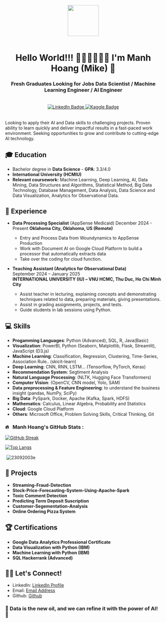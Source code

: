 <div id="header" align="center">
  <img src="https://media2.giphy.com/media/v1.Y2lkPTc5MGI3NjExYXBydDJ6cjRrdHdyYWc0cDNzM2c0MWEzZmc4ZzVidHNxdm1iOTdnMSZlcD12MV9pbnRlcm5hbF9naWZfYnlfaWQmY3Q9Zw/f4ztZcdm9Fi90vL4Zd/giphy.gif" width="100"/>
</div>

<p align="center"><img src="https://komarev.com/ghpvc/?username=23092003e&style=flat-square&color=green" alt=""></p>

<h1 align="center">Hello World!!! 👋🏻👋🏻👋🏻 I'm Manh Hoang (Mike) 🤖 </h1>
<h3 align="center"> Fresh Graduates Looking for Jobs Data Scientist / Machine Learning Engineer / AI Engineer </h3>

<div align="center" style="padding: 20px;">
  <div id="badges">
    <a href="https://www.linkedin.com/in/hvmanh2309/">
      <img src="https://img.shields.io/badge/LinkedIn-blue?style=for-the-badge&logo=linkedin&logoColor=white" alt="LinkedIn Badge"/>
    </a>
    <a href="https://www.kaggle.com/mnhhongzz">
      <img src="https://img.shields.io/badge/Kaggle-white?style=for-the-badge&logo=kaggle&logoColor=blue" alt="Kaggle Badge"/>
    </a>
  </div>
</div>

Looking to apply their AI and Data skills to challenging projects. Proven ability to learn quickly and deliver impactful results in a fast-paced work environment. Seeking opportunities to grow and contribute to cutting-edge AI technology.  

## 🎓 Education
- Bachelor degree in **Data Science** - **GPA**: 3.3/4.0
- **International University (HCMIU)**
- **Relevant coursework:** Machine Learning, Deep Learning, AI, Data Mining, Data Structures and Algorithms, Statistical Method, Big Data Technology, Database Management, Data Analysis, Data Science and Data Visualization, Analytics for Observational Data.

## 🔭 Experience
- **Data Processing Specialist** (AppSense Medicaid)
  December 2024 - Present
  **Oklahoma City, Oklahoma, US (Remote)**
  
  - Entry and Process Data from Woundynamics to AppSense Production
  - Work with Document AI on Google Cloud Platform to build a processor that automatically extracts data
  - Take over the coding for cloud function.
  
- **Teaching Assistant (Analytics for Observational Data)**                    
  September 2024 – January 2025                  
  **INTERNATIONAL UNIVERSITY (IU) – VNU HCMC, Thu Duc, Ho Chi Minh City**
  - Assist teacher in lecturing, explaining concepts and demonstrating techniques related to data, preparing materials, giving presentations.
  - Assist in grading assignments, projects, and tests.
  - Guide students in lab sessions using Python.

## 💻 Skills
- **Progamming Languages**: Python (Advanced), SQL, R, Java(Basic)
- **Visualization**: PowerBI, Python (Seaborn, Matplotlib, Flask, Streamlit), JavaScript (D3.js)
- **Machine Learning**: Classification, Regression, Clustering, Time-Series, Association Rule.. (skicit-learn)
- **Deep Learning**: CNN, RNN, LSTM... (Tensorflow, PyTorch, Keras)
- **Recommendation System**: Segtiment Analysis
- **Natural Language Processing**: (NLTK, Hugging Face Transformers)
- **Computer Vision**: (OpenCV, CNN model, Yolo, SAM)
- **Data preprocessing & Feature Engineering**: to understand the business insight (pandas, NumPy, SciPy)
- **Big Data**: PySpark, Docker, Apache (Kafka, Spark, HDFS)
- **Mathematics**: Calculus, Linear Algebra, Probability and Statistics
- **Cloud**: Google Cloud Platform
- **Others**: Microsoft Office, Problem Solving Skills, Critical Thinking, Git

### 🔥 &nbsp; Manh Hoang's GitHub Stats :
[![GitHub Streak](http://github-readme-streak-stats.herokuapp.com?user=23092003e&theme=dark&background=000000)](https://git.io/streak-stats)

[![Top Langs](https://github-readme-stats.vercel.app/api/top-langs/?username=23092003e&layout=compact&theme=vision-friendly-dark)](https://github.com/23092003e/github-readme-stats)

<p>&nbsp;<img align="center" src="https://github-readme-stats.vercel.app/api?username=23092003e&show_icons=true&locale=en&theme=vision-friendly-dark" alt="23092003e" /></p>

## 🚀 Projects
- **Streaming-Fraud-Detection**
- **Stock-Price-Forecasting-System-Using-Apache-Spark**
- **Toxic Comment Detection**
- **Predicting Term Deposit Suscription**
- **Customer-Segementation-Analysis**
- **Online Ordering Pizza System**


## 🏆 Certifications
- **Google Data Analytics Professional Certificate**
- **Data Visualization with Python (IBM)**
- **Machine Learning with Python (IBM)**
- **SQL Hackerrank (Advanced)**

## 🤝🏽 Let's Connect!
- LinkedIn: [LinkedIn Profile](https://www.linkedin.com/in/hvmanh2309/)
- Email: [Email Address](mailto:hoangvanmanh2309@gmail.com)
- Github: [Github](https://github.com/23092003e/23092003e/)

### 🤖 Data is the new oil, and we can refine it with the power of AI! 🚀
